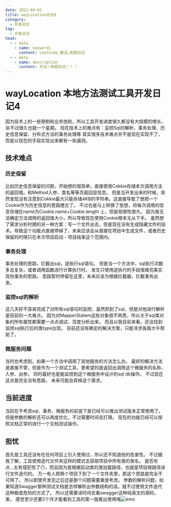 ```yaml
---
date: 2022-04-01
title: wayLocation日记4
category: 
  - 开发日记
tag:
  - 开发日记
head:
  - - meta
    - name: keywords
      content: LeetCode,算法,刷题日记
  - - meta
    - name: description
      content: 乐云一刷题日记！！！
---
```

# wayLocation 本地方法测试工具开发日记4

因为技术上的一些限制和业务饱和，所以工具开发进度很久都没有大规模的增长，:weary:不过很久也就一个星期。
现在技术上的难点有：监控Sql的解析、事务处理、历史信息保留、分布式方法的事务处理等
其实很多技术难点并不是现在实现不了，而是以现在的手段实现出来都有一些漏洞。
## 技术难点
### 历史保留
比如历史信息保留的问题，开始想的很简单，直接使用Cokkie存储本次调用方法的返回值。和Method入参、类名等等页面回显信息。
但是当开发出来的时候，突然发现没有注意到Cokkie最大只能存储4KB的字符串。这直接导致了想把一个Cookie作为历史信息的思路搅合了。
不过也是马上转换了思想，将每次调用的信息存储在name为Cookie.name+Cookie.length 上，但是局限性很大。
因为我无法确定方法调用的返回值大小，所以导致现在使用Cookie根本无从下手。
虽然想了需求分析时期的另一种方案：写一个文件出去，但是现在没有生成隐藏文件的技术。导致这个功能点直接停掉了，未来应该会从直接在项目中生成文件，或者历史保留的时限只在本次项目启动 - 项目结束这个范围内。

### 事务处理
事务处理的思路，拦截出sql，逆执行sql语句。
但是当一个方法中，sql执行次数多且复杂，或者调用函数进行计算执行时。
发生只使用逆执行的手段很难完美实现伪事务的思路。
思路暂时停留在这里，未来应该为根据拦截器，拦截事务出发。

### 监控sql的解析
这几天好不容易完成了对所有sql语句的监控，虽然抓到了sql，但是对他进行解析是目前的一大难点。
因为对MapperStatem这些对象很不熟悉，所以关于sql类对象的所有属性都需要一点点调试、百度分析出来。
而且以我目前来看，还没找到监控sql执行后的类type出现。
目前还没有确定的解决方案，只能寻求各路大牛帮助了。

### 微服务问题
当时也考虑到，如果一个方法中调用了其他服务的方法怎么办。
最好的解决方法是直接不管，但是作为一个测试工具，更希望的是返回出调用这个微服务的名称、入参、出参。
同时最好也是能监控到这个微服务中设计的sql db操作。
不过现在这点是完全没有思路，
未来可能会弃掉这个需求。

## 当前进度
当前在不考虑sql、事务、微服务的前提下是已经可以推出测试版本正常使用了。
但是参数的解析还可以再度优化，不过需要时间去打理。
现在的功能已经可以按照文档正常的进行一个文档测试操作。
## 担忧
首先是工具还没有在任何项目上引入使用过，所以还不知道他的危害性。
不过据我了解，工具使用迭代文件夹这样的模式去获取项目中所有类的类名。
是否有点...太有侵犯性了:no_mouth:，而且因为是根据启动类的类加载路径，也就是项目根路径进行文件迭代的。
万一有人把两个项目下到了一个文件夹里，那这个思路是完全不可用了。
所以即使开发完之后还是那个问题需要重度考虑。
参数的解析问题，如果知道Swagger那种测试文档是怎样解析出参数结构的话。就不过使用文件迭代这种极度危险的方式了。
所以还需要话时间去看swagger这种纯英文的源码，害。
感觉至少还要2个月才能看到工具的第一版推出使用咯![emo](https://leyuna-blog-img.oss-cn-hangzhou.aliyuncs.com/image/emo/QQ图片20220302210533.jpg)
